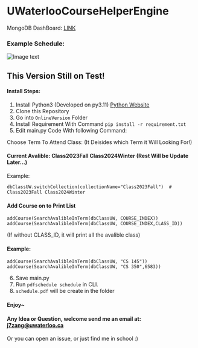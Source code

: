 # UWaterlooCourseHelperEngine

MongoDB DashBoard: [LINK](https://charts.mongodb.com/charts-project-0-cbzai/public/dashboards/091bc68f-76df-48c0-aa69-b21af14c0a8a)

### Example Schedule: 

![Image text](https://raw.githubusercontent.com/zangjiucheng/UWaterlooCourseHelperEngine/Release/schedule.jpg)

## This Version Still on Test! 

#### Install Steps: 
1. Install Python3 (Developed on py3.11) [Python Website](https://www.python.org/downloads/)
2. Clone this Repository
3. Go into ```OnlineVersion``` Folder
4. Install Requirement With Command ```pip install -r requirement.txt ```
5. Edit main.py Code With following Command:

Choose Term To Attend Class: (It Deisides which Term it Will Looking For!)
#### Current Avalible:  Class2023Fall Class2024Winter (Rest Will be Update Later...)

Example:
```
dbClassUW.switchCollection(collectionName="Class2023Fall")  # Class2023Fall Class2024Winter 
```

#### Add Course on to Print List

```
addCourse(SearchAvalibleInTerm(dbClassUW, COURSE_INDEX))
addCourse(SearchAvalibleInTerm(dbClassUW, COURSE_INDEX,CLASS_ID)) 
```
(If without CLASS_ID, it will print all the avalible class)

#### Example: 
```
addCourse(SearchAvalibleInTerm(dbClassUW, "CS 145"))
addCourse(SearchAvalibleInTerm(dbClassUW, "CS 350",6583))
```

6. Save main.py
7. Run ```pdfschedule schedule``` in CLI. 
8. ```schedule.pdf``` will be create in the folder

#### Enjoy~ 

#### Any Idea or Question, welcome send me an email at: j7zang@uwaterloo.ca

Or you can open an issue, or just find me in school :) 

